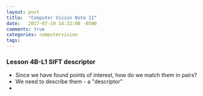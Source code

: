 ```yaml
---
layout: post
title:  "Computer Vision Note 11"
date:   2017-07-19 14:32:00 -0500
comments: true
categories: computervision
tags: 
---
```


### Lesson 4B-L1 SIFT descriptor
- Since we have found points of interest, how do we match them in pairs?
- We need to describe them - a "descriptor"
- 